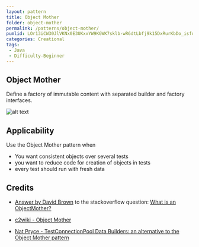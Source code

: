 ```yaml
---
layout: pattern
title: Object Mother
folder: object-mother
permalink: /patterns/object-mother/
pumlid: LOr13iCW30JlVKNx0E3UKxxYW9KGWK7sklb-wR6dtLbfj9k15DxRurKbDo_isfudCEsTaj8TZuhJTpVMF0GiY7dqL9lVjDHqqOT2OQk7X4a0grZgPAkaiL-S4Vh0kOYH_vVeskFyVMyiPUKN
categories: Creational
tags:
 - Java
 - Difficulty-Beginner
---
```


## Object Mother
Define a factory of immutable content with separated builder and factory interfaces.

![alt text](./etc/object-mother.png "Object Mother")

## Applicability
Use the Object Mother pattern when

* You want consistent objects over several tests
* you want to reduce code for creation of objects in tests
* every test should run with fresh data

## Credits

* [Answer by David Brown](http://stackoverflow.com/questions/923319/what-is-an-objectmother) to the stackoverflow question: [What is an ObjectMother?](http://stackoverflow.com/questions/923319/what-is-an-objectmother)

* [c2wiki - Object Mother](http://c2.com/cgi/wiki?ObjectMother)

* [Nat Pryce - TestConnectionPool Data Builders: an alternative to the Object Mother pattern](http://www.natpryce.com/articles/000714.html)
